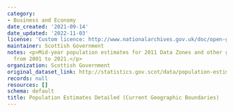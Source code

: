 ```yaml
---
category:
- Business and Economy
date_created: '2021-09-14'
date_updated: '2022-11-03'
license: 'Custom licence: http://www.nationalarchives.gov.uk/doc/open-government-licence/version/3/'
maintainer: Scottish Government
notes: <p>Mid-year population estimates for 2011 Data Zones and other geographies
  from 2001 to 2021.</p>
organization: Scottish Government
original_dataset_link: http://statistics.gov.scot/data/population-estimates-detailed-current-geographic-boundaries
records: null
resources: []
schema: default
title: Population Estimates Detailed (Current Geographic Boundaries)
---
```

